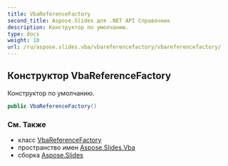 ```yaml
---
title: VbaReferenceFactory
second_title: Aspose.Slides для .NET API Справочник
description: Конструктор по умолчанию.
type: docs
weight: 10
url: /ru/aspose.slides.vba/vbareferencefactory/vbareferencefactory/
---
```


## Конструктор VbaReferenceFactory

Конструктор по умолчанию.

```csharp
public VbaReferenceFactory()
```

### См. Также

* класс [VbaReferenceFactory](../../vbareferencefactory)
* пространство имен [Aspose.Slides.Vba](../../vbareferencefactory)
* сборка [Aspose.Slides](../../../)

<!-- DO NOT EDIT: сгенерировано xmldocmd для Aspose.Slides.dll -->
